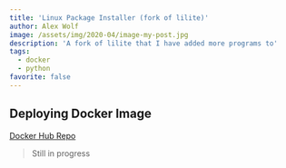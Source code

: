 ```yaml
---
title: 'Linux Package Installer (fork of lilite)'
author: Alex Wolf
image: /assets/img/2020-04/image-my-post.jpg
description: 'A fork of lilite that I have added more programs to'
tags:
  - docker
  - python
favorite: false
---
```


## Deploying Docker Image

[Docker Hub Repo](https://hub.docker.com/r/flowalex/linux_package_installer)

> Still in progress
